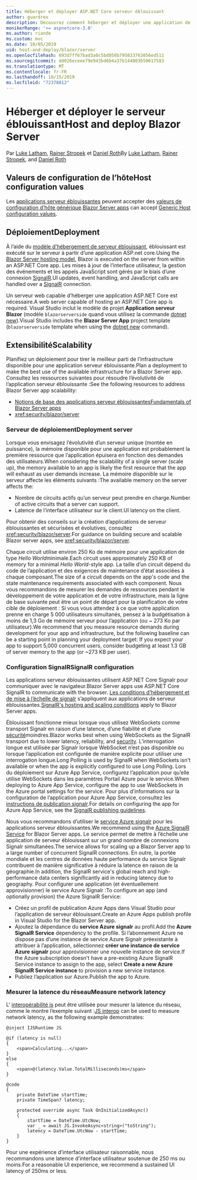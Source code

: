 ```yaml
---
title: Héberger et déployer ASP.NET Core serveur éblouissant
author: guardrex
description: Découvrez comment héberger et déployer une application de serveur éblouissante à l’aide de ASP.NET Core.
monikerRange: '>= aspnetcore-3.0'
ms.author: riande
ms.custom: mvc
ms.date: 10/05/2019
uid: host-and-deploy/blazor/server
ms.openlocfilehash: 693d7ff67bad3a0c5bd050b795833763056ed511
ms.sourcegitcommit: dd026eceee79e943bd6b4a37b144803b50617583
ms.translationtype: MT
ms.contentlocale: fr-FR
ms.lasthandoff: 10/15/2019
ms.locfileid: "72378812"
---
```

# <a name="host-and-deploy-blazor-server"></a><span data-ttu-id="4136e-103">Héberger et déployer le serveur éblouissant</span><span class="sxs-lookup"><span data-stu-id="4136e-103">Host and deploy Blazor Server</span></span>

<span data-ttu-id="4136e-104">Par [Luke Latham](https://github.com/guardrex), [Rainer Stropek](https://www.timecockpit.com) et [Daniel Roth](https://github.com/danroth27)</span><span class="sxs-lookup"><span data-stu-id="4136e-104">By [Luke Latham](https://github.com/guardrex), [Rainer Stropek](https://www.timecockpit.com), and [Daniel Roth](https://github.com/danroth27)</span></span>

## <a name="host-configuration-values"></a><span data-ttu-id="4136e-105">Valeurs de configuration de l’hôte</span><span class="sxs-lookup"><span data-stu-id="4136e-105">Host configuration values</span></span>

<span data-ttu-id="4136e-106">Les [applications serveur éblouissantes](xref:blazor/hosting-models#blazor-server) peuvent accepter des [valeurs de configuration d’hôte générique](xref:fundamentals/host/generic-host#host-configuration).</span><span class="sxs-lookup"><span data-stu-id="4136e-106">[Blazor Server apps](xref:blazor/hosting-models#blazor-server) can accept [Generic Host configuration values](xref:fundamentals/host/generic-host#host-configuration).</span></span>

## <a name="deployment"></a><span data-ttu-id="4136e-107">Déploiement</span><span class="sxs-lookup"><span data-stu-id="4136e-107">Deployment</span></span>

<span data-ttu-id="4136e-108">À l’aide du [modèle d’hébergement de serveur éblouissant](xref:blazor/hosting-models#blazor-server), éblouissant est exécuté sur le serveur à partir d’une application ASP.net core.</span><span class="sxs-lookup"><span data-stu-id="4136e-108">Using the [Blazor Server hosting model](xref:blazor/hosting-models#blazor-server), Blazor is executed on the server from within an ASP.NET Core app.</span></span> <span data-ttu-id="4136e-109">Les mises à jour de l’interface utilisateur, la gestion des événements et les appels JavaScript sont gérés par le biais d’une connexion [SignalR](xref:signalr/introduction).</span><span class="sxs-lookup"><span data-stu-id="4136e-109">UI updates, event handling, and JavaScript calls are handled over a [SignalR](xref:signalr/introduction) connection.</span></span>

<span data-ttu-id="4136e-110">Un serveur web capable d’héberger une application ASP.NET Core est nécessaire.</span><span class="sxs-lookup"><span data-stu-id="4136e-110">A web server capable of hosting an ASP.NET Core app is required.</span></span> <span data-ttu-id="4136e-111">Visual Studio inclut le modèle de projet **Application serveur Blazor** (modèle `blazorserverside` quand vous utilisez la commande [dotnet new](/dotnet/core/tools/dotnet-new)).</span><span class="sxs-lookup"><span data-stu-id="4136e-111">Visual Studio includes the **Blazor Server App** project template (`blazorserverside` template when using the [dotnet new](/dotnet/core/tools/dotnet-new) command).</span></span>

## <a name="scalability"></a><span data-ttu-id="4136e-112">Extensibilité</span><span class="sxs-lookup"><span data-stu-id="4136e-112">Scalability</span></span>

<span data-ttu-id="4136e-113">Planifiez un déploiement pour tirer le meilleur parti de l’infrastructure disponible pour une application serveur éblouissante.</span><span class="sxs-lookup"><span data-stu-id="4136e-113">Plan a deployment to make the best use of the available infrastructure for a Blazor Server app.</span></span> <span data-ttu-id="4136e-114">Consultez les ressources suivantes pour résoudre l’évolutivité de l’application serveur éblouissante :</span><span class="sxs-lookup"><span data-stu-id="4136e-114">See the following resources to address Blazor Server app scalability:</span></span>

* [<span data-ttu-id="4136e-115">Notions de base des applications serveur éblouissantes</span><span class="sxs-lookup"><span data-stu-id="4136e-115">Fundamentals of Blazor Server apps</span></span>](xref:blazor/hosting-models#blazor-server)
* <xref:security/blazor/server>

### <a name="deployment-server"></a><span data-ttu-id="4136e-116">Serveur de déploiement</span><span class="sxs-lookup"><span data-stu-id="4136e-116">Deployment server</span></span>

<span data-ttu-id="4136e-117">Lorsque vous envisagez l’évolutivité d’un serveur unique (montée en puissance), la mémoire disponible pour une application est probablement la première ressource que l’application épuisera en fonction des demandes des utilisateurs.</span><span class="sxs-lookup"><span data-stu-id="4136e-117">When considering the scalability of a single server (scale up), the memory available to an app is likely the first resource that the app will exhaust as user demands increase.</span></span> <span data-ttu-id="4136e-118">La mémoire disponible sur le serveur affecte les éléments suivants :</span><span class="sxs-lookup"><span data-stu-id="4136e-118">The available memory on the server affects the:</span></span>

* <span data-ttu-id="4136e-119">Nombre de circuits actifs qu’un serveur peut prendre en charge.</span><span class="sxs-lookup"><span data-stu-id="4136e-119">Number of active circuits that a server can support.</span></span>
* <span data-ttu-id="4136e-120">Latence de l’interface utilisateur sur le client.</span><span class="sxs-lookup"><span data-stu-id="4136e-120">UI latency on the client.</span></span>

<span data-ttu-id="4136e-121">Pour obtenir des conseils sur la création d’applications de serveur éblouissantes et sécurisées et évolutives, consultez <xref:security/blazor/server>.</span><span class="sxs-lookup"><span data-stu-id="4136e-121">For guidance on building secure and scalable Blazor server apps, see <xref:security/blazor/server>.</span></span>

<span data-ttu-id="4136e-122">Chaque circuit utilise environ 250 Ko de mémoire pour une application de type *Hello World*minimale.</span><span class="sxs-lookup"><span data-stu-id="4136e-122">Each circuit uses approximately 250 KB of memory for a minimal *Hello World*-style app.</span></span> <span data-ttu-id="4136e-123">La taille d’un circuit dépend du code de l’application et des exigences de maintenance d’état associées à chaque composant.</span><span class="sxs-lookup"><span data-stu-id="4136e-123">The size of a circuit depends on the app's code and the state maintenance requirements associated with each component.</span></span> <span data-ttu-id="4136e-124">Nous vous recommandons de mesurer les demandes de ressources pendant le développement de votre application et de votre infrastructure, mais la ligne de base suivante peut être un point de départ pour la planification de votre cible de déploiement : Si vous vous attendez à ce que votre application prenne en charge 5 000 utilisateurs simultanés, pensez à la budgétisation à moins de 1,3 Go de mémoire serveur pour l’application (ou ~ 273 Ko par utilisateur).</span><span class="sxs-lookup"><span data-stu-id="4136e-124">We recommend that you measure resource demands during development for your app and infrastructure, but the following baseline can be a starting point in planning your deployment target: If you expect your app to support 5,000 concurrent users, consider budgeting at least 1.3 GB of server memory to the app (or ~273 KB per user).</span></span>

### <a name="signalr-configuration"></a><span data-ttu-id="4136e-125">Configuration SignalR</span><span class="sxs-lookup"><span data-stu-id="4136e-125">SignalR configuration</span></span>

<span data-ttu-id="4136e-126">Les applications serveur éblouissantes utilisent ASP.NET Core Signalr pour communiquer avec le navigateur.</span><span class="sxs-lookup"><span data-stu-id="4136e-126">Blazor Server apps use ASP.NET Core SignalR to communicate with the browser.</span></span> <span data-ttu-id="4136e-127">[Les conditions d’hébergement et de mise à l’échelle de signalr](xref:signalr/publish-to-azure-web-app) s’appliquent aux applications de serveur éblouissantes.</span><span class="sxs-lookup"><span data-stu-id="4136e-127">[SignalR's hosting and scaling conditions](xref:signalr/publish-to-azure-web-app) apply to Blazor Server apps.</span></span>

<span data-ttu-id="4136e-128">Éblouissant fonctionne mieux lorsque vous utilisez WebSockets comme transport Signalr en raison d’une latence, d’une fiabilité et d’une [sécurité](xref:signalr/security)moindres.</span><span class="sxs-lookup"><span data-stu-id="4136e-128">Blazor works best when using WebSockets as the SignalR transport due to lower latency, reliability, and [security](xref:signalr/security).</span></span> <span data-ttu-id="4136e-129">L’interrogation longue est utilisée par Signalr lorsque WebSocket n’est pas disponible ou lorsque l’application est configurée de manière explicite pour utiliser une interrogation longue.</span><span class="sxs-lookup"><span data-stu-id="4136e-129">Long Polling is used by SignalR when WebSockets isn't available or when the app is explicitly configured to use Long Polling.</span></span> <span data-ttu-id="4136e-130">Lors du déploiement sur Azure App Service, configurez l’application pour qu’elle utilise WebSockets dans les paramètres Portail Azure pour le service.</span><span class="sxs-lookup"><span data-stu-id="4136e-130">When deploying to Azure App Service, configure the app to use WebSockets in the Azure portal settings for the service.</span></span> <span data-ttu-id="4136e-131">Pour plus d’informations sur la configuration de l’application pour Azure App Service, consultez les [instructions de publication signalr](xref:signalr/publish-to-azure-web-app).</span><span class="sxs-lookup"><span data-stu-id="4136e-131">For details on configuring the app for Azure App Service, see the [SignalR publishing guidelines](xref:signalr/publish-to-azure-web-app).</span></span>

<span data-ttu-id="4136e-132">Nous vous recommandons d’utiliser le [service Azure signalr](/azure/azure-signalr) pour les applications serveur éblouissantes.</span><span class="sxs-lookup"><span data-stu-id="4136e-132">We recommend using the [Azure SignalR Service](/azure/azure-signalr) for Blazor Server apps.</span></span> <span data-ttu-id="4136e-133">Le service permet de mettre à l’échelle une application de serveur éblouissant sur un grand nombre de connexions Signalr simultanées.</span><span class="sxs-lookup"><span data-stu-id="4136e-133">The service allows for scaling up a Blazor Server app to a large number of concurrent SignalR connections.</span></span> <span data-ttu-id="4136e-134">En outre, la portée mondiale et les centres de données haute performance du service Signalr contribuent de manière significative à réduire la latence en raison de la géographie.</span><span class="sxs-lookup"><span data-stu-id="4136e-134">In addition, the SignalR service's global reach and high-performance data centers significantly aid in reducing latency due to geography.</span></span> <span data-ttu-id="4136e-135">Pour configurer une application (et éventuellement approvisionner) le service Azure Signalr :</span><span class="sxs-lookup"><span data-stu-id="4136e-135">To configure an app (and optionally provision) the Azure SignalR Service:</span></span>

* <span data-ttu-id="4136e-136">Créez un profil de publication Azure Apps dans Visual Studio pour l’application de serveur éblouissant.</span><span class="sxs-lookup"><span data-stu-id="4136e-136">Create an Azure Apps publish profile in Visual Studio for the Blazor Server app.</span></span>
* <span data-ttu-id="4136e-137">Ajoutez la dépendance du **service Azure signalr** au profil.</span><span class="sxs-lookup"><span data-stu-id="4136e-137">Add the **Azure SignalR Service** dependency to the profile.</span></span> <span data-ttu-id="4136e-138">Si l’abonnement Azure ne dispose pas d’une instance de service Azure Signalr préexistante à attribuer à l’application, sélectionnez **créer une instance de service Azure signalr** pour approvisionner une nouvelle instance de service.</span><span class="sxs-lookup"><span data-stu-id="4136e-138">If the Azure subscription doesn't have a pre-existing Azure SignalR Service instance to assign to the app, select **Create a new Azure SignalR Service instance** to provision a new service instance.</span></span>
* <span data-ttu-id="4136e-139">Publiez l’application sur Azure.</span><span class="sxs-lookup"><span data-stu-id="4136e-139">Publish the app to Azure.</span></span>

### <a name="measure-network-latency"></a><span data-ttu-id="4136e-140">Mesurer la latence du réseau</span><span class="sxs-lookup"><span data-stu-id="4136e-140">Measure network latency</span></span>

<span data-ttu-id="4136e-141">L' [interopérabilité js](xref:blazor/javascript-interop) peut être utilisée pour mesurer la latence du réseau, comme le montre l’exemple suivant :</span><span class="sxs-lookup"><span data-stu-id="4136e-141">[JS interop](xref:blazor/javascript-interop) can be used to measure network latency, as the following example demonstrates:</span></span>

```cshtml
@inject IJSRuntime JS

@if (latency is null)
{
    <span>Calculating...</span>
}
else
{
    <span>@(latency.Value.TotalMilliseconds)ms</span>
}

@code
{
    private DateTime startTime;
    private TimeSpan? latency;

    protected override async Task OnInitializedAsync()
    {
        startTime = DateTime.UtcNow;
        var _ = await JS.InvokeAsync<string>("toString");
        latency = DateTime.UtcNow - startTime;
    }
}
```

<span data-ttu-id="4136e-142">Pour une expérience d’interface utilisateur raisonnable, nous recommandons une latence d’interface utilisateur soutenue de 250 ms ou moins.</span><span class="sxs-lookup"><span data-stu-id="4136e-142">For a reasonable UI experience, we recommend a sustained UI latency of 250ms or less.</span></span>
